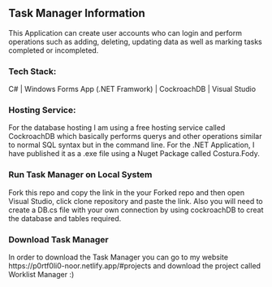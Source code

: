 <h2>Task Manager Information</h2>

This Application can create user accounts who can login and perform operations such as adding, deleting, updating data as well as marking tasks completed or incompleted.

<!-- <br/> -->
<h3>Tech Stack:</h6>
C# | Windows Forms App (.NET Framwork) | CockroachDB | Visual Studio

<h3>Hosting Service:</h3>
For the database hosting I am using a free hosting service called CockroachDB which basically performs querys and other operations similar to normal SQL syntax but in the command line. For the .NET Application, I have published it as a .exe file using a Nuget Package called Costura.Fody.

<h3>Run Task Manager on Local System</h3>
Fork this repo and copy the link in the your Forked repo and then open Visual Studio, click clone repository and paste the link. Also you will need to create a DB.cs file with your own connection by using cockroachDB to creat the database and tables required. 

<h3>Download Task Manager</h3>
In order to download the Task Manager you can go to my website https://p0rtf0li0-noor.netlify.app/#projects and download the project called Worklist Manager :)
